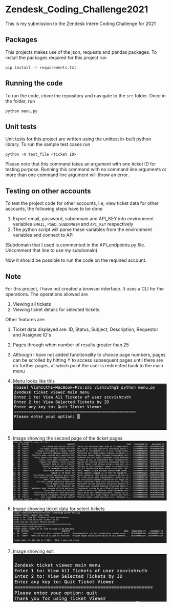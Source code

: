 # Zendesk_Coding_Challenge2021
This is my submission to the Zendesk Intern Coding Challenge for 2021

## Packages
This projects makes use of the json, requests and pandas packages. To install the packages required for this project run

```
pip install -r requirements.txt
```

## Running the code
To run the code, clone the repository and navigate to the ```src``` folder. Once in the folder, run 
```
python menu.py
```

## Unit tests
Unit tests for this project are written using the unittest in-built python library. To run the sample test cases run
```
python -m test_file <ticket ID>
```
Please note that this command takes an argument with one ticket ID for testing purpose. Running this command with no command line arguments or more than one command line argument will throw an error.

## Testing on other accounts
To test the project code for other accounts, i.e, view ticket data for other accounts, the following steps have to be done
1. Export email, password, subdomain and API_KEY into environment variables `EMAIL`, `PSWD`, `SUBDOMAIN` and `API_KEY` respectively
2. The python script will parse these variables from the environment variables and connect to API 

(Subdomain that I used is commented in the API_endpoints.py file. Uncomment that line to use my subdomain)

Now it should be possible to run the code on the required account.

## Note
For this project, I have not created a browser interface. It uses a CLI for the operations. The operations allowed are
1. Viewing all tickets
2. Viewing ticket details for selected tickets

Other features are:
1. Ticket data displayed are: ID, Status, Subject, Description, Requestor and Assignee ID's
2. Pages through when number of results greater than 25
3. Although I have not added functionality to choose page numbers, pages can be scrolled by hitting Y to access subsequent pages until there are no further pages, at which point the user is redirected back to the main menu
4. Menu looks like this
![Menu View](img/menu.png)

5. Image showing the second page of the ticket pages
![Option 1: Displaying all available tickets (page 2)](img/opt1.png)

6. Image showing ticket data for select tickets
![Option 2: Displaying ticket data for select tickets](img/opt2.png)

7. Image showing exit
![Option 3: Exit menu](img/exit.png)
